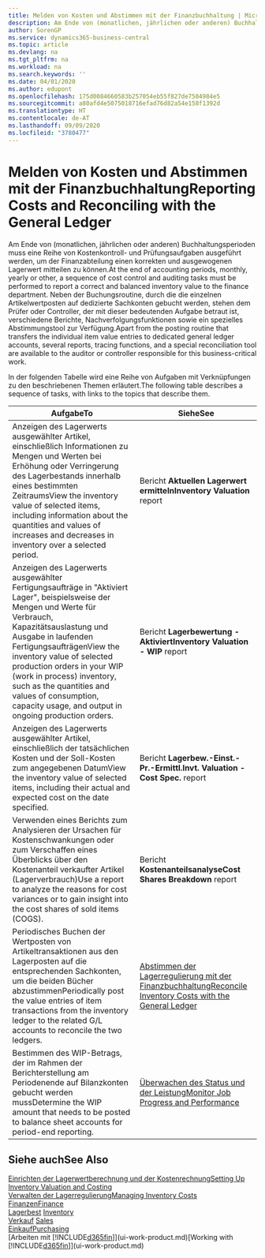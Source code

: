 ```yaml
---
title: Melden von Kosten und Abstimmen mit der Finanzbuchhaltung | Microsoft Docs
description: Am Ende von (monatlichen, jährlichen oder anderen) Buchhaltungsperioden muss eine Reihe von Kostenkontroll- und Prüfungsaufgaben ausgeführt werden, um der Finanzabteilung einen korrekten und ausgewogenen Lagerwert mitteilen zu können. Neben der Buchungsroutine, durch die die einzelnen Artikelwertposten auf dedizierte Sachkonten gebucht werden, stehen dem Prüfer oder Controller, der mit dieser bedeutenden Aufgabe betraut ist, verschiedene Berichte, Nachverfolgungsfunktionen sowie ein spezielles Abstimmungstool zur Verfügung.
author: SorenGP
ms.service: dynamics365-business-central
ms.topic: article
ms.devlang: na
ms.tgt_pltfrm: na
ms.workload: na
ms.search.keywords: ''
ms.date: 04/01/2020
ms.author: edupont
ms.openlocfilehash: 175d0084660583b257054eb55f827de7504984e5
ms.sourcegitcommit: a80afd4e5075018716efad76d82a54e158f1392d
ms.translationtype: HT
ms.contentlocale: de-AT
ms.lasthandoff: 09/09/2020
ms.locfileid: "3780477"
---
```

# <a name="reporting-costs-and-reconciling-with-the-general-ledger"></a><span data-ttu-id="482dc-104">Melden von Kosten und Abstimmen mit der Finanzbuchhaltung</span><span class="sxs-lookup"><span data-stu-id="482dc-104">Reporting Costs and Reconciling with the General Ledger</span></span>
<span data-ttu-id="482dc-105">Am Ende von (monatlichen, jährlichen oder anderen) Buchhaltungsperioden muss eine Reihe von Kostenkontroll- und Prüfungsaufgaben ausgeführt werden, um der Finanzabteilung einen korrekten und ausgewogenen Lagerwert mitteilen zu können.</span><span class="sxs-lookup"><span data-stu-id="482dc-105">At the end of accounting periods, monthly, yearly or other, a sequence of cost control and auditing tasks must be performed to report a correct and balanced inventory value to the finance department.</span></span> <span data-ttu-id="482dc-106">Neben der Buchungsroutine, durch die die einzelnen Artikelwertposten auf dedizierte Sachkonten gebucht werden, stehen dem Prüfer oder Controller, der mit dieser bedeutenden Aufgabe betraut ist, verschiedene Berichte, Nachverfolgungsfunktionen sowie ein spezielles Abstimmungstool zur Verfügung.</span><span class="sxs-lookup"><span data-stu-id="482dc-106">Apart from the posting routine that transfers the individual item value entries to dedicated general ledger accounts, several reports, tracing functions, and a special reconciliation tool are available to the auditor or controller responsible for this business-critical work.</span></span>  

 <span data-ttu-id="482dc-107">In der folgenden Tabelle wird eine Reihe von Aufgaben mit Verknüpfungen zu den beschriebenen Themen erläutert.</span><span class="sxs-lookup"><span data-stu-id="482dc-107">The following table describes a sequence of tasks, with links to the topics that describe them.</span></span>   

|<span data-ttu-id="482dc-108">**Aufgabe**</span><span class="sxs-lookup"><span data-stu-id="482dc-108">**To**</span></span>|<span data-ttu-id="482dc-109">**Siehe**</span><span class="sxs-lookup"><span data-stu-id="482dc-109">**See**</span></span>|  
|------------|-------------|  
|<span data-ttu-id="482dc-110">Anzeigen des Lagerwerts ausgewählter Artikel, einschließlich Informationen zu Mengen und Werten bei Erhöhung oder Verringerung des Lagerbestands innerhalb eines bestimmten Zeitraums</span><span class="sxs-lookup"><span data-stu-id="482dc-110">View the inventory value of selected items, including information about the quantities and values of increases and decreases in inventory over a selected period.</span></span>|<span data-ttu-id="482dc-111">Bericht **Aktuellen Lagerwert ermitteln**</span><span class="sxs-lookup"><span data-stu-id="482dc-111">**Inventory Valuation** report</span></span>|  
|<span data-ttu-id="482dc-112">Anzeigen des Lagerwerts ausgewählter Fertigungsaufträge in "Aktiviert Lager", beispielsweise der Mengen und Werte für Verbrauch, Kapazitätsauslastung und Ausgabe in laufenden Fertigungsaufträgen</span><span class="sxs-lookup"><span data-stu-id="482dc-112">View the inventory value of selected production orders in your WIP (work in process) inventory, such as the quantities and values of consumption, capacity usage, and output in ongoing production orders.</span></span>|<span data-ttu-id="482dc-113">Bericht **Lagerbewertung - Aktiviert**</span><span class="sxs-lookup"><span data-stu-id="482dc-113">**Inventory Valuation - WIP** report</span></span>|  
|<span data-ttu-id="482dc-114">Anzeigen des Lagerwerts ausgewählter Artikel, einschließlich der tatsächlichen Kosten und der Soll-Kosten zum angegebenen Datum</span><span class="sxs-lookup"><span data-stu-id="482dc-114">View the inventory value of selected items, including their actual and expected cost on the date specified.</span></span>|<span data-ttu-id="482dc-115">Bericht **Lagerbew.-Einst.-Pr.-Ermittl.**</span><span class="sxs-lookup"><span data-stu-id="482dc-115">**Invt. Valuation - Cost Spec.** report</span></span>|  
|<span data-ttu-id="482dc-116">Verwenden eines Berichts zum Analysieren der Ursachen für Kostenschwankungen oder zum Verschaffen eines Überblicks über den Kostenanteil verkaufter Artikel (Lagerverbrauch)</span><span class="sxs-lookup"><span data-stu-id="482dc-116">Use a report to analyze the reasons for cost variances or to gain insight into the cost shares of sold items (COGS).</span></span>|<span data-ttu-id="482dc-117">Bericht **Kostenanteilsanalyse**</span><span class="sxs-lookup"><span data-stu-id="482dc-117">**Cost Shares Breakdown** report</span></span>|  
|<span data-ttu-id="482dc-118">Periodisches Buchen der Wertposten von Artikeltransaktionen aus den Lagerposten auf die entsprechenden Sachkonten, um die beiden Bücher abzustimmen</span><span class="sxs-lookup"><span data-stu-id="482dc-118">Periodically post the value entries of item transactions from the inventory ledger to the related G/L accounts to reconcile the two ledgers.</span></span>|[<span data-ttu-id="482dc-119">Abstimmen der Lagerregulierung mit der Finanzbuchhaltung</span><span class="sxs-lookup"><span data-stu-id="482dc-119">Reconcile Inventory Costs with the General Ledger</span></span>](finance-how-to-post-inventory-costs-to-the-general-ledger.md)|  
|<span data-ttu-id="482dc-120">Bestimmen des WIP-Betrags, der im Rahmen der Berichterstellung am Periodenende auf Bilanzkonten gebucht werden muss</span><span class="sxs-lookup"><span data-stu-id="482dc-120">Determine the WIP amount that needs to be posted to balance sheet accounts for period-end reporting.</span></span>|[<span data-ttu-id="482dc-121">Überwachen des Status und der Leistung</span><span class="sxs-lookup"><span data-stu-id="482dc-121">Monitor Job Progress and Performance</span></span>](projects-how-monitor-progress-performance.md)|

## <a name="see-also"></a><span data-ttu-id="482dc-122">Siehe auch</span><span class="sxs-lookup"><span data-stu-id="482dc-122">See Also</span></span>  
[<span data-ttu-id="482dc-123">Einrichten der Lagerwertberechnung und der Kostenrechnung</span><span class="sxs-lookup"><span data-stu-id="482dc-123">Setting Up Inventory Valuation and Costing</span></span>](finance-set-up-inventory-valuation-and-costing.md)  
[<span data-ttu-id="482dc-124">Verwalten der Lagerregulierung</span><span class="sxs-lookup"><span data-stu-id="482dc-124">Managing Inventory Costs</span></span>](finance-manage-inventory-costs.md)  
[<span data-ttu-id="482dc-125">Finanzen</span><span class="sxs-lookup"><span data-stu-id="482dc-125">Finance</span></span>](finance.md)  
<span data-ttu-id="482dc-126">[Lagerbest](inventory-manage-inventory.md) </span><span class="sxs-lookup"><span data-stu-id="482dc-126">[Inventory](inventory-manage-inventory.md) </span></span>  
<span data-ttu-id="482dc-127">[Verkauf](sales-manage-sales.md) </span><span class="sxs-lookup"><span data-stu-id="482dc-127">[Sales](sales-manage-sales.md) </span></span>  
[<span data-ttu-id="482dc-128">Einkauf</span><span class="sxs-lookup"><span data-stu-id="482dc-128">Purchasing</span></span>](purchasing-manage-purchasing.md)  
<span data-ttu-id="482dc-129">[Arbeiten mit [!INCLUDE[d365fin](includes/d365fin_md.md)]](ui-work-product.md)</span><span class="sxs-lookup"><span data-stu-id="482dc-129">[Working with [!INCLUDE[d365fin](includes/d365fin_md.md)]](ui-work-product.md)</span></span>
